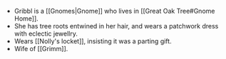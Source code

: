 - Gribbl is a [[Gnomes|Gnome]] who lives in [[Great Oak Tree#Gnome Home]].
- She has tree roots entwined in her hair, and wears a patchwork dress with eclectic jewellry.
- Wears [[Nolly's locket]], insisting it was a parting gift.
- Wife of [[Grimm]].
